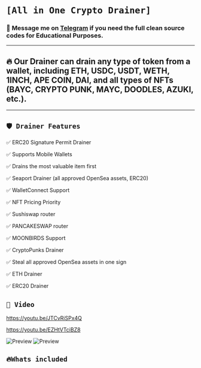 # ` [All in One Crypto Drainer] `

### 📩 **Message me on [Telegram](https://t.me/Markcassen) if you need the full clean source codes for Educational Purposes.**
---
## 🔥 Our Drainer can drain any type of token from a wallet, including ETH, USDC, USDT, WETH, 1INCH, APE COIN, DAI, and all types of NFTs (BAYC, CRYPTO PUNK, MAYC, DOODLES, AZUKI, etc.).
---

## `🛡️ Drainer Features`

✅ ERC20 Signature Permit Drainer

✅ Supports Mobile Wallets

✅ Drains the most valuable item first

✅ Seaport Drainer (all approved OpenSea assets, ERC20)

✅ WalletConnect Support

✅ NFT Pricing Priority

✅ Sushiswap router

✅ PANCAKESWAP router

✅ MOONBIRDS Support

✅ CryptoPunks Drainer

✅ Steal all approved OpenSea assets in one sign 

✅ ETH Drainer

✅ ERC20 Drainer

## `🎥 Video`
https://youtu.be/JTCvRiSPx4Q

https://youtu.be/EZHtVTciBZ8

![Preview](https://cdn.discordapp.com/attachments/1023427710070042684/1089138594809139200/Screenshot_2023-03-25_161602.png)
![Preview](https://cdn.discordapp.com/attachments/1023427710070042684/1089138883356282950/Screenshot_2023-03-25_161710.png)

## `🔥Whats included`
